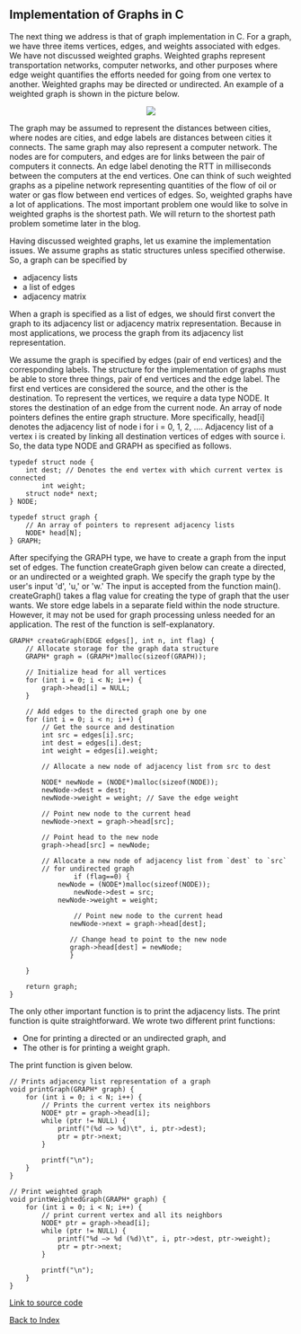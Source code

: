 ## Implementation of Graphs in C

The next thing we address is that of graph implementation in C. For a graph, we have three items
vertices, edges, and weights associated with edges. We have not discussed weighted graphs.
Weighted graphs represent transportation networks, computer networks, and other purposes where edge weight quantifies the efforts needed for
going from one vertex to another. Weighted graphs may be directed or undirected. An example 
of a weighted graph is shown in the picture below.
<p style="text-align:center">
  <img src="../images/weightedGraph.png">
</p>
The graph may be assumed to represent the distances between cities, where nodes are cities, and 
edge labels are distances between cities it connects. The same graph may also represent a computer
network. The nodes are for computers, and edges are for links between the pair of computers it
connects. An edge label denoting the RTT in milliseconds between the computers at the end vertices.
One can think of such weighted graphs as a pipeline network representing quantities of the flow of
oil or water or gas flow between end vertices of edges. So, weighted graphs have a lot of applications. 
The most important problem one would like to solve in weighted graphs is the shortest path. We will
return to the shortest path problem sometime later in the blog.

Having discussed weighted graphs, let us examine the implementation issues. We assume graphs
as static structures unless specified otherwise. So, a graph can be specified by 

- adjacency lists
- a list of edges
- adjacency matrix

When a graph is specified as a list of edges, we should first convert the graph to its adjacency
list or adjacency matrix representation. Because in most applications, we process the graph from its
adjacency list representation.

We assume the graph is specified by edges (pair of end vertices) and the corresponding labels. 
The structure for the implementation of graphs must be able to store three things, pair of 
end vertices and the edge label. The first end vertices are considered the source, and the 
other is the destination. To represent the vertices, we require a data type <t>NODE</t>.
It stores the destination of an edge from the current node. An array of node pointers defines the entire graph structure. More specifically, <t>head[i]</t> denotes the adjacency list of node
<t>i</t> for <t>i = 0, 1, 2, ...</t>. Adjacency list of a vertex <t>i</i> is created by linking all
destination vertices of edges with source <t>i</t>. So, the data type <t>NODE</t> and <t>GRAPH</t>
as specified as follows.

```
typedef struct node {
	int dest; // Denotes the end vertex with which current vertex is connected
        int weight;
	struct node* next;
} NODE;

typedef struct graph {
	// An array of pointers to represent adjacency lists
	NODE* head[N];
} GRAPH;

```

After specifying the <t>GRAPH</t> type, we have to create a graph from the input set of edges. 
The function <t>createGraph</t> given below can create a directed, or an undirected or a 
weighted graph. We specify the graph type by the user's input 'd', 'u,' or 'w.' The input
is accepted from the function <t>main()</t>. <t>createGraph()</t> takes a <t>flag</t> value
for creating the type of graph that the user wants. We store edge labels in a separate field
within the node structure. However, it may not be used for graph processing unless needed for
an application. The rest of the function is self-explanatory. 

```
GRAPH* createGraph(EDGE edges[], int n, int flag) {
	// Allocate storage for the graph data structure
	GRAPH* graph = (GRAPH*)malloc(sizeof(GRAPH));

	// Initialize head for all vertices
	for (int i = 0; i < N; i++) {
		graph->head[i] = NULL;
	}

	// Add edges to the directed graph one by one
	for (int i = 0; i < n; i++) {
		// Get the source and destination 
		int src = edges[i].src;
		int dest = edges[i].dest;
		int weight = edges[i].weight;

		// Allocate a new node of adjacency list from src to dest

		NODE* newNode = (NODE*)malloc(sizeof(NODE));
		newNode->dest = dest;
		newNode->weight = weight; // Save the edge weight

		// Point new node to the current head
		newNode->next = graph->head[src];

		// Point head to the new node
		graph->head[src] = newNode;

		// Allocate a new node of adjacency list from `dest` to `src`
		// for undirected graph
                if (flag==0) {
		    newNode = (NODE*)malloc(sizeof(NODE));
	            newNode->dest = src;
		    newNode->weight = weight;

	    	    // Point new node to the current head
	    	   newNode->next = graph->head[dest];

	    	   // Change head to point to the new node
	           graph->head[dest] = newNode;
               } 

	}

	return graph;
}

```

The only other important function is to print the adjacency lists. The print function is quite 
straightforward. We wrote two different print functions:

- One for printing a directed or an undirected graph, and
- The other is for printing a weight graph.

The print function is given below.

```
// Prints adjacency list representation of a graph
void printGraph(GRAPH* graph) {
	for (int i = 0; i < N; i++) {
		// Prints the current vertex its neighbors
		NODE* ptr = graph->head[i];
		while (ptr != NULL) {
			printf("(%d —> %d)\t", i, ptr->dest);
			ptr = ptr->next;
		}

		printf("\n");
	}
}

// Print weighted graph
void printWeightedGraph(GRAPH* graph) {
    for (int i = 0; i < N; i++) {
        // print current vertex and all its neighbors
        NODE* ptr = graph->head[i];
        while (ptr != NULL) {
            printf("%d —> %d (%d)\t", i, ptr->dest, ptr->weight);
            ptr = ptr->next;
        }
 
        printf("\n");
    }
}
```

[Link to source code](../CODES/Graphs/index.md)

[Back to Index](../index.md)
